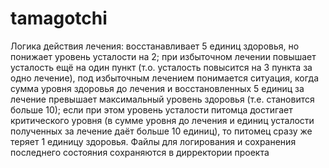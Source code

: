 # tamagotchi
Логика действия лечения:
   восстанавливает 5 единиц здоровья, но понижает уровень усталости на 2; 
   при избыточном лечении повышает усталость ещё на один пункт (т.о. усталость повысится на 3 пункта за одно лечение), под избыточным лечением понимается ситуация, когда    сумма уровня здоровья до лечения и восстановленных 5 единиц за лечение превышает максимальный уровень здоровья (т.е. становится больше 10);
   если при этом уровень усталости питомца достигает критического уровня (в сумме уровня до лечения и единиц усталости полученных за лечение даёт больше 10 единиц), то      питомец сразу же теряет 1 единицу здоровья. 
Файлы для логирования и сохранения последнего состояния сохраняются в дирректории проекта
